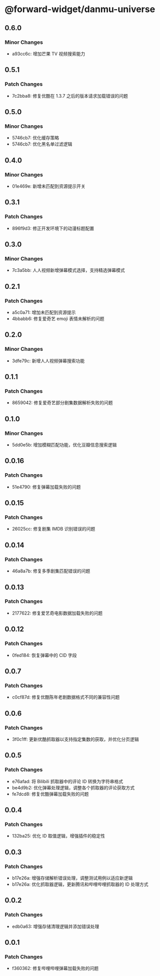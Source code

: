 # @forward-widget/danmu-universe

## 0.6.0

### Minor Changes

- a93cc6c: 增加芒果 TV 视频搜索能力

## 0.5.1

### Patch Changes

- 7c2bba8: 修复优酷在 1.3.7 之后的版本请求加载错误的问题

## 0.5.0

### Minor Changes

- 5746cb7: 优化缓存策略
- 5746cb7: 优化黑名单过滤逻辑

## 0.4.0

### Minor Changes

- 01e469e: 新增未匹配到资源提示开关

## 0.3.1

### Patch Changes

- 896f9d3: 修正开发环境下的动漫标题配置

## 0.3.0

### Minor Changes

- 7c3a5bb: 人人视频新增弹幕模式选择，支持精选弹幕模式

## 0.2.1

### Patch Changes

- a5c0a71: 增加未匹配到资源提示
- 4bbabb6: 修复爱奇艺 emoji 表情未解析的问题

## 0.2.0

### Minor Changes

- 3dfe79c: 新增人人视频弹幕搜索功能

## 0.1.1

### Patch Changes

- 8659042: 修复爱奇艺部分剧集数据解析失败的问题

## 0.1.0

### Minor Changes

- 5dd0e5b: 增加模糊匹配功能，优化豆瓣信息搜索逻辑

## 0.0.16

### Patch Changes

- 51e4790: 修复弹幕加载失败的问题

## 0.0.15

### Patch Changes

- 26025cc: 修复剧集 IMDB 识别错误的问题

## 0.0.14

### Patch Changes

- 46a8a7b: 修复多季剧集匹配错误的问题

## 0.0.13

### Patch Changes

- 2177622: 修复爱艺奇电影数据加载失败的问题

## 0.0.12

### Patch Changes

- 0fed184: 恢复弹幕中的 CID 字段

## 0.0.7

### Patch Changes

- c0cf87d: 修复优酷陈年老剧数据格式不同的兼容性问题

## 0.0.6

### Patch Changes

- 3f0c1ff: 更新优酷抓取器以支持指定集数的获取，并优化分页逻辑

## 0.0.5

### Patch Changes

- e76afad: 将 Bilibili 抓取器中的评论 ID 转换为字符串格式
- be4d9b2: 优化弹幕处理逻辑，调整各个抓取器的评论获取方式
- fe7dcd8: 修复优酷弹幕加载失败的问题

## 0.0.4

### Patch Changes

- 132ba25: 优化 ID 取值逻辑，增强插件的稳定性

## 0.0.3

### Patch Changes

- b17e26a: 增强存储解析错误处理，调整测试用例以适应新逻辑
- b17e26a: 优化抓取器逻辑，更新腾讯和哔哩哔哩抓取器的 ID 处理方式

## 0.0.2

### Patch Changes

- edb0a63: 增强存储清理逻辑并添加错误处理

## 0.0.1

### Patch Changes

- f360362: 修复哔哩哔哩弹幕加载失败的问题
